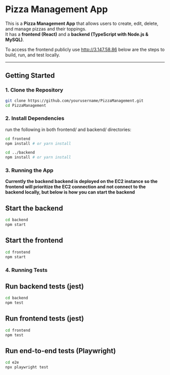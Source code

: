 # Pizza Management App

This is a **Pizza Management App** that allows users to create, edit, delete, and manage pizzas and their toppings.  
It has a **frontend (React)** and a **backend (TypeScript with Node.js & MySQL)**.

To access the frontend publicly use http://3.147.58.86 below are the steps to build, run, and test locally.

---

## Getting Started

### **1. Clone the Repository**
```bash
git clone https://github.com/yourusername/PizzaManagement.git
cd PizzaManagement
```

### **2. Install Dependencies**

run the following in both frontend/ and backend/ directories:

```bash
cd frontend
npm install # or yarn install
```

```bash
cd ../backend
npm install # or yarn install
```

### **3. Running the App**

**Currently the backend backend is deployed on the EC2 instance so the frontend will prioritize the EC2 connection and not connect to the backend locally, but below is how you can start the backend**

## **Start the backend**

```bash
cd backend
npm start
```

## **Start the frontend**

```bash
cd frontend
npm start
```

### **4. Running Tests**

## **Run backend tests (jest)**

```bash
cd backend
npm test
```

## **Run frontend tests (jest)**

```bash
cd frontend
npm test
```

## **Run end-to-end tests (Playwright)**

```bash
cd e2e
npx playwright test
```

